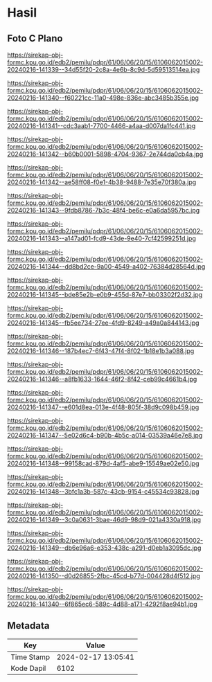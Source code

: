 # Hasil

## Foto C Plano

https://sirekap-obj-formc.kpu.go.id/edb2/pemilu/pdpr/61/06/06/20/15/6106062015002-20240216-141339--34d55f20-2c8a-4e6b-8c9d-5d59513514ea.jpg

https://sirekap-obj-formc.kpu.go.id/edb2/pemilu/pdpr/61/06/06/20/15/6106062015002-20240216-141340--f60221cc-11a0-498e-836e-abc3485b355e.jpg

https://sirekap-obj-formc.kpu.go.id/edb2/pemilu/pdpr/61/06/06/20/15/6106062015002-20240216-141341--cdc3aab1-7700-4466-a4aa-d007da1fc441.jpg

https://sirekap-obj-formc.kpu.go.id/edb2/pemilu/pdpr/61/06/06/20/15/6106062015002-20240216-141342--b60b0001-5898-4704-9367-2e744da0cb4a.jpg

https://sirekap-obj-formc.kpu.go.id/edb2/pemilu/pdpr/61/06/06/20/15/6106062015002-20240216-141342--ae58ff08-f0e1-4b38-9488-7e35e70f380a.jpg

https://sirekap-obj-formc.kpu.go.id/edb2/pemilu/pdpr/61/06/06/20/15/6106062015002-20240216-141343--9fdb8786-7b3c-48f4-be6c-e0a6da5957bc.jpg

https://sirekap-obj-formc.kpu.go.id/edb2/pemilu/pdpr/61/06/06/20/15/6106062015002-20240216-141343--a147ad01-fcd9-43de-9e40-7cf42599251d.jpg

https://sirekap-obj-formc.kpu.go.id/edb2/pemilu/pdpr/61/06/06/20/15/6106062015002-20240216-141344--dd8bd2ce-9a00-4549-a402-76384d28564d.jpg

https://sirekap-obj-formc.kpu.go.id/edb2/pemilu/pdpr/61/06/06/20/15/6106062015002-20240216-141345--bde85e2b-e0b9-455d-87e7-bb03302f2d32.jpg

https://sirekap-obj-formc.kpu.go.id/edb2/pemilu/pdpr/61/06/06/20/15/6106062015002-20240216-141345--fb5ee734-27ee-4fd9-8249-a49a0a844143.jpg

https://sirekap-obj-formc.kpu.go.id/edb2/pemilu/pdpr/61/06/06/20/15/6106062015002-20240216-141346--187b4ec7-6f43-47f4-8f02-1b18e1b3a088.jpg

https://sirekap-obj-formc.kpu.go.id/edb2/pemilu/pdpr/61/06/06/20/15/6106062015002-20240216-141346--a8fb1633-1644-46f2-8f42-ceb99c4661b4.jpg

https://sirekap-obj-formc.kpu.go.id/edb2/pemilu/pdpr/61/06/06/20/15/6106062015002-20240216-141347--e601d8ea-013e-4f48-805f-38d9c098b459.jpg

https://sirekap-obj-formc.kpu.go.id/edb2/pemilu/pdpr/61/06/06/20/15/6106062015002-20240216-141347--5e02d6c4-b90b-4b5c-a014-03539a46e7e8.jpg

https://sirekap-obj-formc.kpu.go.id/edb2/pemilu/pdpr/61/06/06/20/15/6106062015002-20240216-141348--99158cad-879d-4af5-abe9-15549ae02e50.jpg

https://sirekap-obj-formc.kpu.go.id/edb2/pemilu/pdpr/61/06/06/20/15/6106062015002-20240216-141348--3bfc1a3b-587c-43cb-9154-c45534c93828.jpg

https://sirekap-obj-formc.kpu.go.id/edb2/pemilu/pdpr/61/06/06/20/15/6106062015002-20240216-141349--3c0a0631-3bae-46d9-98d9-021a4330a918.jpg

https://sirekap-obj-formc.kpu.go.id/edb2/pemilu/pdpr/61/06/06/20/15/6106062015002-20240216-141349--db6e96a6-e353-438c-a291-d0eb1a3095dc.jpg

https://sirekap-obj-formc.kpu.go.id/edb2/pemilu/pdpr/61/06/06/20/15/6106062015002-20240216-141350--d0d26855-2fbc-45cd-b77d-004428d4f512.jpg

https://sirekap-obj-formc.kpu.go.id/edb2/pemilu/pdpr/61/06/06/20/15/6106062015002-20240216-141340--6f865ec6-589c-4d88-a171-4292f8ae94b1.jpg


## Metadata

| Key        | Value               |
| ---------- | ------------------- |
| Time Stamp | 2024-02-17 13:05:41 |
| Kode Dapil | 6102                |



